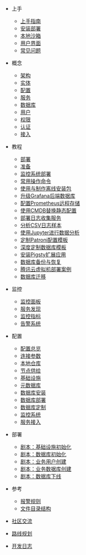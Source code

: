 - 上手
  - [上手指南](s-intro.md)
  - [安装部署](s-install.md)
  - [本地沙箱](s-sandbox.md)
  - [用户界面](s-interface.md)
  - [常见问题](s-faq.md)

- 概念
  - [架构](c-arch.md)
  - [实体](c-entity.md)
  - [配置](c-config.md)
  - [服务](c-service.md)
  - [数据库](c-database.md)
  - [用户](c-user.md)
  - [权限](c-privilege.md)
  - [认证](c-auth.md)
  - [接入](c-access.md)  
  
- 教程
  - [部署](t-deploy.md)
  - [准备](t-prepare.md)
  - [监控系统部署](t-monly.md)
  - [常用操作命令](t-operation.md)
  - [使用与制作离线安装包](t-offline.md)
  - [升级Grafana后端数据库](t-grafana-upgrade.md)
  - [配置Prometheus远程存储](t-promscale.md)
  - [使用CMDB替换静态配置](t-cmdb.md)
  - [部署日志收集服务](t-logging.md)
  - [分析CSV日志样本](t-log-analysis.md)  
  - [使用Jupyter进行数据分析](t-jupyter.md) 
  - [定制Patroni配置模板](t-patroni-template.md)
  - [深度定制数据库模板](t-customize-template.md)
  - [安装Pigsty扩展应用](t-application.md)
  - [数据库备份与恢复](t-backup.md)  
  - [腾讯云虚拟机部署案例](t-vpc-deploy.md)
  - [数据库迁移](t-migration.md)


- 监控
  - [监控面板](m-dashboard.md)
  - [服务发现](m-discovery.md)
  - [监控指标](m-metric.md)
  - [告警系统](m-alert.md)

- 配置
  - [配置总览](v-config.md)
  - [连接参数](v-connect.md)
  - [本地仓库](v-repo.md)
  - [节点供给](v-node.md)
  - [基础设施](v-meta.md)
  - [元数据库](v-dcs.md)
  - [数据库安装](v-pg-install.md)
  - [数据库部署](v-pg-provision.md)
  - [数据库定制](v-pg-template.md)
  - [监控系统](v-monitor.md)
  - [服务接入](v-service.md)

- 部署
  - [剧本：基础设施初始化](p-infra.md)
  - [剧本：数据库初始化](p-pgsql.md)
  - [剧本：业务用户创建](p-pgsql-createuser.md)  
  - [剧本：业务数据库创建](p-pgsql-createdb.md)
  - [剧本：数据库下线](p-pgsql-remove.md)
  
- 参考
  - [报警规则](r-alert.md)
  - [文件目录结构](r-fhs.md)

- [社区交流](community.md)
- [路线规划](../roadmap.md)
- [开发日志](devlog)
